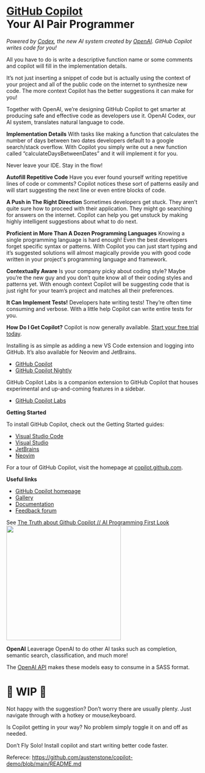 # [GitHub Copilot](https://copilot.github.com/)<br>Your AI Pair Programmer


_Powered by [Codex](https://openai.com/blog/openai-codex/), the new AI system created by [OpenAI](https://openai.com/).
GitHub Copilot writes code for you!_

All you have to do is write a descriptive function name or some comments and copilot will fill in the implementation details.

It’s not just inserting a snippet of code but is actually using the context of your project and all of the public code on the internet to synthesize new code. The more context Copilot has the better suggestions it can make for you!

Together with OpenAI, we’re designing GitHub Copilot to get smarter at producing safe and effective code as developers use it. OpenAI Codex, our AI system, translates natural language to code.

**Implementation Details**
With tasks like making a function that calculates the number of days between two dates developers default to a google search/stack overflow. With Copilot you simply write out a new function called “calculateDaysBetweenDates” and it will implement it for you.

Never leave your IDE. Stay in the flow!

**Autofill Repetitive Code**
Have you ever found yourself writing repetitive lines of code or comments? Copilot notices these sort of patterns easily and will start suggesting the next line or even entire blocks of code.

**A Push in The Right Direction**
Sometimes developers get stuck. They aren’t quite sure how to proceed with their application. They might go searching for answers on the internet. Copilot can help you get unstuck by making highly intelligent suggestions about what to do next.

**Proficient in More Than A Dozen Programming Languages**
Knowing a single programming language is hard enough! Even the best developers forget specific syntax or patterns. With Copilot you can just start typing and it’s suggested solutions will almost magically provide you with good code written in your project's programming language and framework.

**Contextually Aware**
Is your company picky about coding style? Maybe you’re the new guy and you don’t quite know all of their coding styles and patterns yet. With enough context Copilot will be suggesting code that is just right for your team’s project and matches all their preferences.

**It Can Implement Tests!**
Developers hate writing tests! They’re often time consuming and verbose. With a little help Copilot can write entire tests for you.

**How Do I Get Copilot?**
Copilot is now generally available. [Start your free trial today](https://github.com/features/copilot).

Installing is as simple as adding a new VS Code extension and logging into GitHub. It’s also available for Neovim and JetBrains.
- [GitHub Copilot](https://marketplace.visualstudio.com/items?itemName=GitHub.copilot)
- [GitHub Copilot Nightly](https://marketplace.visualstudio.com/items?itemName=GitHub.copilot-nightly)

GitHub Copilot Labs is a companion extension to GitHub Copilot that houses experimental and up-and-coming features in a sidebar.
- [GitHub Copilot Labs](https://marketplace.visualstudio.com/items?itemName=GitHub.copilot-labs)

**Getting Started**

To install GitHub Copilot, check out the Getting Started guides:
- [Visual Studio Code](docs/visualstudiocode/gettingstarted.md#getting-started-with-github-copilot-in-visual-studio-code)
- [Visual Studio](docs/visualstudio/gettingstarted.md#getting-started-with-github-copilot-in-visual-studio)
- [JetBrains](docs/jetbrains/gettingstarted.md#getting-started-with-github-copilot-in-jetbrains)
- [Neovim](https://github.com/github/copilot.vim#getting-started)

For a tour of GitHub Copilot, visit the homepage at [copilot.github.com](https://copilot.github.com).

**Useful links**

- [GitHub Copilot homepage](https://copilot.github.com)
- [Gallery](https://github.com/github/copilot-docs/tree/main/gallery)
- [Documentation](https://github.com/github/copilot-docs/tree/main/docs)
- [Feedback forum](https://github.com/github-community/community/discussions/categories/copilot)

See [The Truth about Github Copilot // AI Programming First Look](https://youtu.be/4duqI8WyfqE)<br>
<a href="https://youtu.be/4duqI8WyfqE">
  <img src="https://img.youtube.com/vi/4duqI8WyfqE/maxresdefault.jpg" width="300px">
</a>

**OpenAI**
Leaverage OpenAI to do other AI tasks such as completion, semantic search, classification, and much more!

The [OpenAI API](https://openai.com/api/) makes these models easy to consume in a SASS format.

# 🚧 WIP 🚧

Not happy with the suggestion? Don’t worry there are usually plenty. Just navigate through with a hotkey or mouse/keyboard.

Is Copilot getting in your way? No problem simply toggle it on and off as needed.

Don’t Fly Solo! Install copilot and start writing better code faster.

Referece: https://github.com/austenstone/copilot-demo/blob/main/README.md
